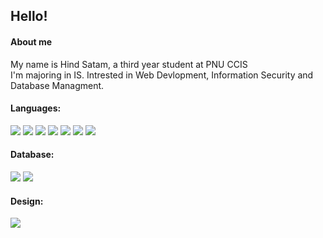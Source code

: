 <h2>Hello!</h2>

<h4> About me </h4>
<p>
  My name is Hind Satam, a third year student at PNU CCIS</br>
  I'm majoring in IS. Intrested in Web Devlopment, Information Security and Database Managment. </br>
  
</p>

<h4>Languages: </h4> 
<p>
<img src = "https://img.shields.io/badge/Java-ED8B00?style=for-the-badge&logo=openjdk&logoColor=white" />
<img src = "https://img.shields.io/badge/HTML-239120?style=for-the-badge&logo=html5&logoColor=white" />
<img src = "https://img.shields.io/badge/CSS-239120?&style=for-the-badge&logo=css3&logoColor=white" />
<img src = "https://img.shields.io/badge/JavaScript-323330?style=for-the-badge&logo=javascript&logoColor=F7DF1E" />
<img src = "https://img.shields.io/badge/PHP-777BB4?style=for-the-badge&logo=php&logoColor=white" />
<img src = "https://img.shields.io/badge/Python-FFD43B?style=for-the-badge&logo=python&logoColor=blue" />
<img src = "https://img.shields.io/badge/PLSQL-F80000?style=for-the-badge&logo=oracle&logoColor=black" />
</p>
<h4>Database: </h4>
<p>
<img src = "https://img.shields.io/badge/MySQL-005C84?style=for-the-badge&logo=mysql&logoColor=white" />
<img src = "https://img.shields.io/badge/Oracle-F80000?style=for-the-badge&logo=Oracle&logoColor=white" />
</p>

<h4>Design: </h4>
<p>
<img src = "https://img.shields.io/badge/Figma-F24E1E?style=for-the-badge&logo=figma&logoColor=white" />
</p>
<!--
**HindSatam/HindSatam** is a ✨ _special_ ✨ repository because its `README.md` (this file) appears on your GitHub profile.

Here are some ideas to get you started:

- 🔭 I’m currently working on ...
- 🌱 I’m currently learning ...
- 👯 I’m looking to collaborate on ...
- 🤔 I’m looking for help with ...
- 💬 Ask me about ...
- 📫 How to reach me: ...
- 😄 Pronouns: ...
- ⚡ Fun fact: ...
-->

